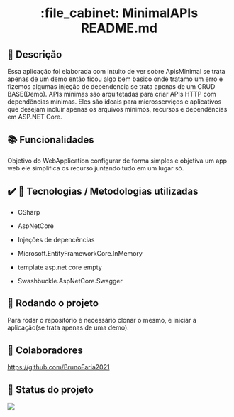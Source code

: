 <h1 align="center">:file_cabinet: MinimalAPIs README.md</h1>

## :memo: Descrição

Essa aplicação foi elaborada com intuito de ver sobre ApisMinimal se trata apenas de um demo então ficou algo bem basico onde tratamo um erro e fizemos algumas injeção de dependencia se trata apenas de um CRUD BASE(Demo).
  APIs mínimas são arquitetadas para criar APIs HTTP com dependências mínimas. Eles são ideais para microsserviços e aplicativos que desejam incluir apenas os arquivos mínimos, recursos e dependências em ASP.NET Core.


## :books: Funcionalidades

Objetivo do WebApplication configurar de forma simples e objetiva um app web ele simplifica os recurso juntando tudo em um lugar só.

## ✔️ :wrench: Tecnologias / Metodologias utilizadas
 
* CSharp
  
* AspNetCore
  
* Injeções de depencências
   
* Microsoft.EntityFrameworkCore.InMemory
  
* template asp.net core empty
  
* Swashbuckle.AspNetCore.Swagger

## :rocket: Rodando o projeto

Para rodar o repositório é necessário clonar o mesmo, e iniciar a aplicação(se trata apenas de uma demo).


## :handshake: Colaboradores
https://github.com/BrunoFaria2021

## :dart: Status do projeto
<p align="
LEFT
">
<img src="http://img.shields.io/static/v1?label=STATUS&message=Em - desenvolvimento &color=GREEN&style=for-the-badge"/>
</p>

